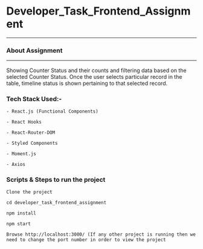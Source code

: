 # Developer_Task_Frontend_Assignment
<hr/>

### About Assignment <hr>

Showing Counter Status and their counts and filtering data based on the selected Counter Status. Once the user selects particular record in the table, timeline status is shown pertaining to that selected record.

### Tech Stack Used:-

    - React.js (Functional Components)

    - React Hooks

    - React-Router-DOM

    - Styled Components

    - Moment.js

    - Axios

### Scripts & Steps to run the project

`Clone the project`

`cd developer_task_frontend_assignment`

`npm install`

`npm start`

`Browse http://localhost:3000/ (If any other project is running then we need to change the port number in order to view the project`


